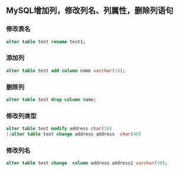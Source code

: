 ## MySQL增加列，修改列名、列属性，删除列语句

### 修改表名

```sql
alter table test rename test1;
```



### 添加列

```sql
alter table test add column name varchar(10); 
```



### 删除列

```sql
alter table test drop column name;
```



### 修改列类型

```sql
alter table test modify address char(10)
||alter table test change address address  char(40)  
```



### 修改列名

```sql
alter table test change  column address address1 varchar(30);
```